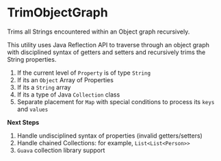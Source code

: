 TrimObjectGraph
===============

Trims all Strings encountered within an Object graph recursively. 

This utility uses Java Reflection API to traverse through an object graph with disciplined syntax of getters and setters and recursively trims the String properties.

1. If the current level of `Property` is of type `String`
2. If its an `Object` Array of Properties
3. If its a `String` array
4. If its a type of Java `Collection` class
5. Separate placement for `Map` with special conditions to process its `keys` and `values`

**Next Steps**

1. Handle undisciplined syntax of properties (invalid getters/setters)
2. Handle chained Collections: for example, `List<List<Person>>`
3. `Guava` collection library support

